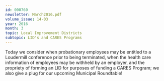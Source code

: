 ```yaml
---
id: 000760
newsletter: March2016.pdf
volume_issue: 14-03
year: 2016
month: 3
topic: Local Improvement Districts
subtopic: LID's and CARES Programs
---
```


Today we consider when probationary employees may be entitled to a Loudermill conference prior to being terminated, when the health care information of employees may be withheld by an employer, and the propriety of forming an LID for purposes of funding a CARES Program; we also give a plug for our upcoming Municipal Roundtable!